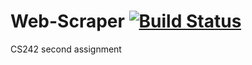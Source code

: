 # Web-Scraper [![Build Status](https://travis-ci.com/zli117/Web-Scraper.svg?token=j4y2W3bQxnm7LkxGR6Um&branch=master)](https://travis-ci.com/zli117/Web-Scraper)
CS242 second assignment
